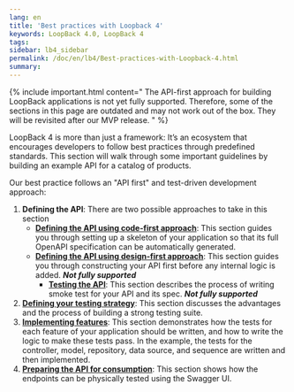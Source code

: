 ```yaml
---
lang: en
title: 'Best practices with Loopback 4'
keywords: LoopBack 4.0, LoopBack 4
tags:
sidebar: lb4_sidebar
permalink: /doc/en/lb4/Best-practices-with-Loopback-4.html
summary:
---
```


{% include important.html content=" The API-first approach for building LoopBack
applications is not yet fully supported. Therefore, some of the sections in this
page are outdated and may not work out of the box. They will be revisited after
our MVP release. " %}

LoopBack 4 is more than just a framework: It’s an ecosystem that encourages
developers to follow best practices through predefined standards. This section
will walk through some important guidelines by building an example API for a
catalog of products.

Our best practice follows an "API first" and test-driven development approach:

1. **Defining the API**: There are two possible approaches to take in this
   section
   - [**Defining the API using code-first approach**](./Defining-the-API-using-code-first-approach.md):
     This section guides you through setting up a skeleton of your application
     so that its full OpenAPI specification can be automatically generated.
   - [**Defining the API using design-first approach**](./Defining-the-API-using-design-first-approach.md):
     This section guides you through constructing your API first before any
     internal logic is added. **_Not fully supported_**
     - [**Testing the API**](./Testing-the-API.md): This section describes the
       process of writing smoke test for your API and its spec. **_Not fully
       supported_**
2. [**Defining your testing strategy**](./Defining-your-testing-strategy.md):
   This section discusses the advantages and the process of building a strong
   testing suite.
3. [**Implementing features**](./Implementing-features.md): This section
   demonstrates how the tests for each feature of your application should be
   written, and how to write the logic to make these tests pass. In the
   example, the tests for the controller, model, repository, data source, and
   sequence are written and then implemented.
4. [**Preparing the API for consumption**](./Preparing-the-API-for-consumption.md):
   This section shows how the endpoints can be physically tested using the
   Swagger UI.
